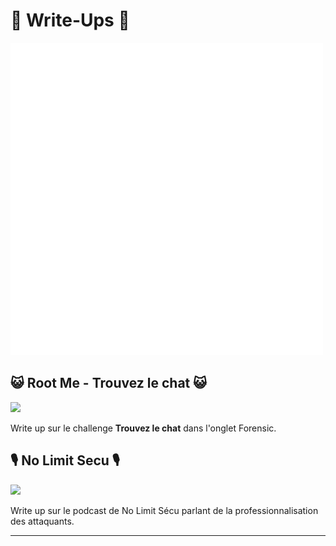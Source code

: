 # 📝 Write-Ups 📝

![Writeup](./Challenge/writeup.png)

## 😺 Root Me - Trouvez le chat 😺

![](https://pro.root-me.org/squelettes/images/RMP_logo_blanc.png)

Write up sur le challenge **Trouvez le chat** dans l'onglet Forensic.

## 🎙️ No Limit Secu 🎙️

![](https://is1-ssl.mzstatic.com/image/thumb/Podcasts125/v4/60/ce/8f/60ce8f21-4939-c2af-6d81-7d86a460e5f2/mza_7503302632113938466.jpg/1200x630wp.png)

Write up sur le podcast de No Limit Sécu parlant de la professionnalisation des attaquants.

---